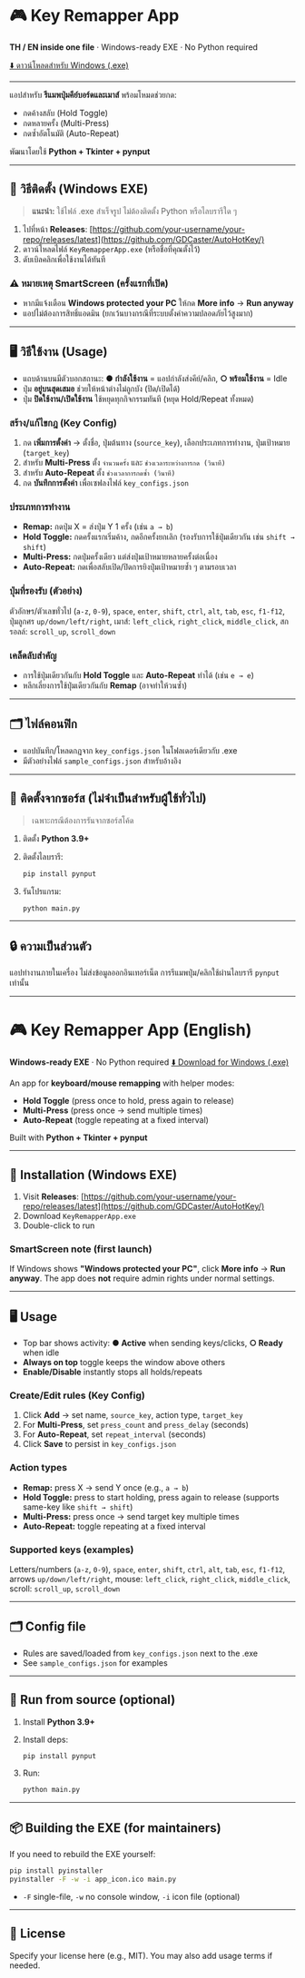 # 🎮 Key Remapper App

**TH / EN inside one file** · Windows-ready EXE · No Python required

[⬇️ ดาวน์โหลดสำหรับ Windows (.exe)]([https://github.com/GDCaster/AutoHotKey/blob/main/AutoKey.exe])


---

แอปสำหรับ **รีแมพปุ่มคีย์บอร์ดและเมาส์** พร้อมโหมดช่วยกด:

* กดค้างสลับ (Hold Toggle)
* กดหลายครั้ง (Multi-Press)
* กดซ้ำอัตโนมัติ (Auto-Repeat)

พัฒนาโดยใช้ **Python + Tkinter + pynput**

---

## 🚀 วิธีติดตั้ง (Windows EXE)

> **แนะนำ:** ใช้ไฟล์ .exe สำเร็จรูป ไม่ต้องติดตั้ง Python หรือไลบรารีใด ๆ

1. ไปที่หน้า **Releases**:
   [https://github.com/your-username/your-repo/releases/latest](https://github.com/GDCaster/AutoHotKey/)
2. ดาวน์โหลดไฟล์ `KeyRemapperApp.exe` (หรือชื่อที่คุณตั้งไว้)
3. ดับเบิลคลิกเพื่อใช้งานได้ทันที

### ⚠️ หมายเหตุ SmartScreen (ครั้งแรกที่เปิด)

* หากมีแจ้งเตือน **Windows protected your PC** ให้กด **More info** → **Run anyway**
* แอปไม่ต้องการสิทธิ์แอดมิน (ยกเว้นบางกรณีที่ระบบตั้งค่าความปลอดภัยไว้สูงมาก)

---

## 🖥️ วิธีใช้งาน (Usage)

* แถบด้านบนมีตัวบอกสถานะ:
  **● กำลังใช้งาน** = แอปกำลังส่งคีย์/คลิก,  **○ พร้อมใช้งาน** = Idle
* ปุ่ม **อยู่บนสุดเสมอ** ช่วยให้หน้าต่างไม่ถูกบัง (ปิด/เปิดได้)
* ปุ่ม **ปิดใช้งาน/เปิดใช้งาน** ใช้หยุดทุกกิจกรรมทันที (หยุด Hold/Repeat ทั้งหมด)

### สร้าง/แก้ไขกฎ (Key Config)

1. กด **เพิ่มการตั้งค่า** → ตั้งชื่อ, ปุ่มต้นทาง (`source_key`), เลือกประเภทการทำงาน, ปุ่มเป้าหมาย (`target_key`)
2. สำหรับ **Multi-Press** ตั้ง `จำนวนครั้ง` และ `ช่วงเวลาระหว่างการกด (วินาที)`
3. สำหรับ **Auto-Repeat** ตั้ง `ช่วงเวลาการกดซ้ำ (วินาที)`
4. กด **บันทึกการตั้งค่า** เพื่อเซฟลงไฟล์ `key_configs.json`

### ประเภทการทำงาน

* **Remap:** กดปุ่ม X = ส่งปุ่ม Y 1 ครั้ง (เช่น `a → b`)
* **Hold Toggle:** กดครั้งแรกเริ่มค้าง, กดอีกครั้งยกเลิก (รองรับการใช้ปุ่มเดียวกัน เช่น `shift → shift`)
* **Multi-Press:** กดปุ่มครั้งเดียว แต่ส่งปุ่มเป้าหมายหลายครั้งต่อเนื่อง
* **Auto-Repeat:** กดเพื่อสลับเปิด/ปิดการยิงปุ่มเป้าหมายซ้ำ ๆ ตามรอบเวลา

### ปุ่มที่รองรับ (ตัวอย่าง)

ตัวอักษร/ตัวเลขทั่วไป (`a-z`, `0-9`), `space`, `enter`, `shift`, `ctrl`, `alt`, `tab`, `esc`, `f1-f12`,
ปุ่มลูกศร `up/down/left/right`, เมาส์: `left_click`, `right_click`, `middle_click`, สกรอลล์: `scroll_up`, `scroll_down`

### เคล็ดลับสำคัญ

* การใช้ปุ่มเดียวกันกับ **Hold Toggle** และ **Auto-Repeat** ทำได้ (เช่น `e → e`)
* หลีกเลี่ยงการใช้ปุ่มเดียวกันกับ **Remap** (อาจทำให้วนซ้ำ)

---

## 🗂️ ไฟล์คอนฟิก

* แอปบันทึก/โหลดกฎจาก `key_configs.json` ในโฟลเดอร์เดียวกับ .exe
* มีตัวอย่างไฟล์ `sample_configs.json` สำหรับอ้างอิง

---

## 🧰 ติดตั้งจากซอร์ส (ไม่จำเป็นสำหรับผู้ใช้ทั่วไป)

> เฉพาะกรณีต้องการรันจากซอร์สโค้ด

1. ติดตั้ง **Python 3.9+**
2. ติดตั้งไลบรารี:

   ```bash
   pip install pynput
   ```
3. รันโปรแกรม:

   ```bash
   python main.py
   ```

---

## 🔒 ความเป็นส่วนตัว

แอปทำงานภายในเครื่อง ไม่ส่งข้อมูลออกอินเทอร์เน็ต
การรีแมพปุ่ม/คลิกใช้ผ่านไลบรารี `pynput` เท่านั้น

---

# 🎮 Key Remapper App (English)

**Windows-ready EXE** · No Python required
[⬇️ Download for Windows (.exe)](https://github.com/GDCaster/AutoHotKey/blob/main/AutoKey.exe)

An app for **keyboard/mouse remapping** with helper modes:

* **Hold Toggle** (press once to hold, press again to release)
* **Multi-Press** (press once → send multiple times)
* **Auto-Repeat** (toggle repeating at a fixed interval)

Built with **Python + Tkinter + pynput**

---

## 🚀 Installation (Windows EXE)

1. Visit **Releases**:
   [https://github.com/your-username/your-repo/releases/latest](https://github.com/GDCaster/AutoHotKey/)
2. Download `KeyRemapperApp.exe`
3. Double-click to run

### SmartScreen note (first launch)

If Windows shows **"Windows protected your PC"**, click **More info** → **Run anyway**.
The app does **not** require admin rights under normal settings.

---

## 🖥️ Usage

* Top bar shows activity: **● Active** when sending keys/clicks, **○ Ready** when idle
* **Always on top** toggle keeps the window above others
* **Enable/Disable** instantly stops all holds/repeats

### Create/Edit rules (Key Config)

1. Click **Add** → set name, `source_key`, action type, `target_key`
2. For **Multi-Press**, set `press_count` and `press_delay` (seconds)
3. For **Auto-Repeat**, set `repeat_interval` (seconds)
4. Click **Save** to persist in `key_configs.json`

### Action types

* **Remap:** press X → send Y once (e.g., `a → b`)
* **Hold Toggle:** press to start holding, press again to release (supports same-key like `shift → shift`)
* **Multi-Press:** press once → send target key multiple times
* **Auto-Repeat:** toggle repeating at a fixed interval

### Supported keys (examples)

Letters/numbers (`a-z`, `0-9`), `space`, `enter`, `shift`, `ctrl`, `alt`, `tab`, `esc`, `f1-f12`,
arrows `up/down/left/right`, mouse: `left_click`, `right_click`, `middle_click`, scroll: `scroll_up`, `scroll_down`

---

## 🗂️ Config file

* Rules are saved/loaded from `key_configs.json` next to the .exe
* See `sample_configs.json` for examples

---

## 🧰 Run from source (optional)

1. Install **Python 3.9+**
2. Install deps:

   ```bash
   pip install pynput
   ```
3. Run:

   ```bash
   python main.py
   ```

---

## 📦 Building the EXE (for maintainers)

If you need to rebuild the EXE yourself:

```bash
pip install pyinstaller
pyinstaller -F -w -i app_icon.ico main.py
```

* `-F` single-file, `-w` no console window, `-i` icon file (optional)

---

## 📝 License

Specify your license here (e.g., MIT).
You may also add usage terms if needed.



